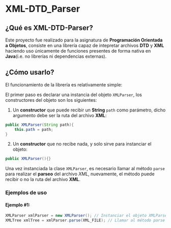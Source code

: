 # XML-DTD_Parser
## ¿Qué es XML-DTD-Parser? 
Este proyecto fue realizado para la asignatura de **Programación Orientada a Objetos**, consiste en una librería capaz de intepretar archivos **DTD** y **XML** haciendo uso únicamente de funciones presentes de forma nativa en **Java**(i.e. no librerías ni dependencias externas).

## ¿Cómo usarlo? 
El funcionamiento de la librería es relativamente simple: 

El primer paso es declarar una instancia del objeto `XMLParser`, los constructores del objeto son los siguientes: 

1. Un **constructor** que puede recibir un **String** `path` como parámetro, dicho argumento debe ser la ruta del archivo **XML**:
```java
public XMLParser(String path){  
    this.path = path;
}
```
2. Un **constructor** que no recibe nada, y solo sirve para instanciar el objeto: 
```java
public XMLParser(){}
```

Una vez instanciada la clase `XMLParser`, es necesario llamar al método `parse` para realizar el **parseo** del archivo *XML*, nuevamente, el método puede recibir o no la ruta del archivo **XML**.
### Ejemplos de uso 
#### Ejemplo #1:
```java
XMLParser xmlParser = new XMLParser(); // Instanciar el objeto XMLParser
XMLTree xmlTree = xmlParser.parse(XML_FILE); // Llamar al método parse con XML_FILE como parámetro
```
